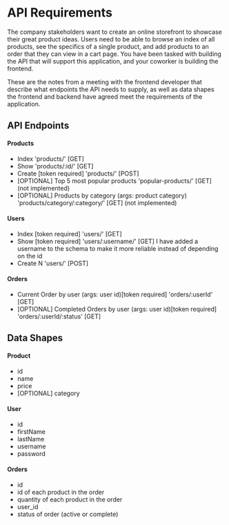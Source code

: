 # API Requirements

The company stakeholders want to create an online storefront to showcase their great product ideas. Users need to be able to browse an index of all products, see the specifics of a single product, and add products to an order that they can view in a cart page. You have been tasked with building the API that will support this application, and your coworker is building the frontend.

These are the notes from a meeting with the frontend developer that describe what endpoints the API needs to supply, as well as data shapes the frontend and backend have agreed meet the requirements of the application.

## API Endpoints

#### Products

- Index 'products/' [GET]
- Show 'products/:id/' [GET]
- Create [token required] 'products/' [POST]
- [OPTIONAL] Top 5 most popular products 'popular-products/' [GET] (not implemented)
- [OPTIONAL] Products by category (args: product category) 'products/category/:category/' [GET] (not implemented)

#### Users

- Index [token required] 'users/' [GET]
- Show [token required] 'users/:username/' [GET] I have added a username to the schema to make it more reliable instead of depending on the id
- Create N 'users/' [POST]

#### Orders

- Current Order by user (args: user id)[token required] 'orders/:userId' [GET]
- [OPTIONAL] Completed Orders by user (args: user id)[token required] 'orders/:userId/:status' [GET]

## Data Shapes

#### Product

- id
- name
- price
- [OPTIONAL] category

#### User

- id
- firstName
- lastName
- username
- password

#### Orders

- id
- id of each product in the order
- quantity of each product in the order
- user_id
- status of order (active or complete)
